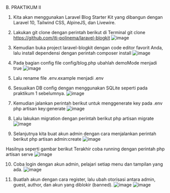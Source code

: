 B.	PRAKTIKUM II
1.	Kita akan menggunakan Laravel Blog Starter Kit yang dibangun dengan Laravel 10, Tailwind CSS, AlpineJS, dan Livewire.
2.	Lakukan git clone dengan perintah berikut di Terminal 
git clone https://github.com/jti-polinema/laravel-blogkit 
![image](https://github.com/user-attachments/assets/cda0ceab-9697-479f-b1cf-5a16223d3a6a)

3.	Kemudian buka project laravel-blogkit dengan code editor favorit Anda, lalu install dependensi dengan perintah composer install
![image](https://github.com/user-attachments/assets/38927690-ef50-4f67-b4e2-736ed2a967fc)

4.	Pada bagian config file config/blog.php ubahlah demoMode menjadi true
![image](https://github.com/user-attachments/assets/6491aaf4-8474-4d31-afa2-17465cd739b2)

5.	Lalu rename file .env.example menjadi .env 
6.	Sesuaikan DB config dengan menggunakan SQLite seperti pada praktikum 1 sebelumnya. 
![image](https://github.com/user-attachments/assets/5d5bca40-1c4b-40af-b118-064bf2bfcfc2)

7.	Kemudian jalankan perintah berikut untuk menggenerate key pada .env 
php artisan key:generate 
![image](https://github.com/user-attachments/assets/a4daaff9-fd34-4875-896b-73421d71fcff)
 
8.	Lalu lakukan migration dengan perintah berikut php artisan migrate 
![image](https://github.com/user-attachments/assets/2dd8684d-5f87-4d14-b474-0beef65c6bdd)
 
9.	Selanjutnya kita buat akun admin dengan cara menjalankan perintah berikut php artisan admin:create 
![image](https://github.com/user-attachments/assets/687e659d-ab11-4b00-8ab0-a443e9e650c4)

Hasilnya seperti gambar berikut Terakhir coba running dengan perintah php artisan serve 
![image](https://github.com/user-attachments/assets/b98ea87d-0947-423d-867b-9b77faf79481)

10.	Coba login dengan akun admin, pelajari setiap menu dan tampilan yang ada.
![image](https://github.com/user-attachments/assets/50ad00ac-c170-4bca-a1b0-de60e041e6e9)


11.	Buatlah akun dengan cara register, lalu ubah otorisasi antara admin, guest, author, dan akun yang diblokir (banned).
![image](https://github.com/user-attachments/assets/bdef0466-5ffc-4d42-a776-7174bdc3f6d7)
![image](https://github.com/user-attachments/assets/1d3dc6b7-ff2e-4a6b-8184-21c34177145e)


